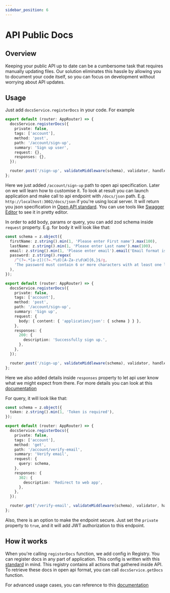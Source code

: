 ```yaml
---
sidebar_position: 6
---
```


# API Public Docs

## Overview
Keeping your public API up to date can be a cumbersome task that requires manually updating files. Our solution eliminates this hassle by allowing you to document your code itself, so you can focus on development without worrying about API updates.

## Usage
Just add `docsService.registerDocs` in your code. For example  
```typescript
export default (router: AppRouter) => {
  docsService.registerDocs({
    private: false,
    tags: ['account'],
    method: 'post',
    path: '/account/sign-up',
    summary: 'Sign up user',
    request: {},
    responses: {},
  });

  router.post('/sign-up', validateMiddleware(schema), validator, handler);
};
```
Here we just added `/account/sign-up` path to open api specification. Later on we will learn how to customise it.
To look at result you can launch application and make call to api endpoint with `/docs/json` path. E.g. `http://localhost:3002/docs/json` if you're using local server.
It will return you json specification in [Open API standard](https://github.com/OAI/OpenAPI-Specification/blob/main/versions/3.1.0.md#serverObject).
You can use tools like [Swagger Editor](https://editor-next.swagger.io/) to see it in pretty editor.


In order to add body, params or query, you can add zod schema inside `request` property.
E.g. for body it will look like that:
```typescript
const schema = z.object({
  firstName: z.string().min(1, 'Please enter First name').max(100),
  lastName: z.string().min(1, 'Please enter Last name').max(100),
  email: z.string().min(1, 'Please enter email').email('Email format is incorrect.'),
  password: z.string().regex(
    /^(?=.*[a-z])(?=.*\d)[A-Za-z\d\W]{6,}$/g,
    'The password must contain 6 or more characters with at least one letter (a-z) and one number (0-9).',
  ),
});

export default (router: AppRouter) => {
  docsService.registerDocs({
    private: false,
    tags: ['account'],
    method: 'post',
    path: '/account/sign-up',
    summary: 'Sign up',
    request: {
      body: { content: { 'application/json': { schema } } },
    },
    responses: {
      200: {
        description: 'Successfully sign up.',
      },
    },
  });

  router.post('/sign-up', validateMiddleware(schema), validator, handler);
};
```
Here we also added details inside `responses` property to let api user know what we might expect from there. For more details you can look at this [documentation](https://github.com/asteasolutions/zod-to-openapi)


For query, it will look like that:
```typescript
const schema = z.object({
  token: z.string().min(1, 'Token is required'),
});

export default (router: AppRouter) => {
  docsService.registerDocs({
    private: false,
    tags: ['account'],
    method: 'get',
    path: '/account/verify-email',
    summary: 'Verify email',
    request: {
      query: schema,
    },
    responses: {
      302: {
        description: 'Redirect to web app',
      },
    },
  });

  router.get('/verify-email', validateMiddleware(schema), validator, handler);
};
```

Also, there is an option to make the endpoint secure. Just set the `private` property to `true`, and it will add JWT authorization to this endpoint.
## How it works
When you're calling `registerDocs` function, we add config in Registry. You can register docs in any part of application.
This config is written with this [standard](https://github.com/OAI/OpenAPI-Specification/blob/main/versions/3.1.0.md#serverObject) in mind.
This registry contains all actions that gathered inside API. To retrieve these docs in open api format, you can call `docsService.getDocs` function.

For advanced usage cases, you can reference to this [documentation](https://github.com/asteasolutions/zod-to-openapi)
